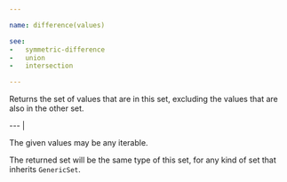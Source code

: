 ```yaml
---

name: difference(values)

see:
-   symmetric-difference
-   union
-   intersection

---
```


Returns the set of values that are in this set, excluding the values that are
also in the other set.

--- |

The given values may be any iterable.

The returned set will be the same type of this set, for any kind of set that
inherits `GenericSet`.

